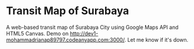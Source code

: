 # Transit Map of Surabaya

A web-based transit map of Surabaya City using Google Maps API and HTML5 Canvas. Demo on http://dev1-mohammadrianap89797.codeanyapp.com:3000/. Let me know if it's down.